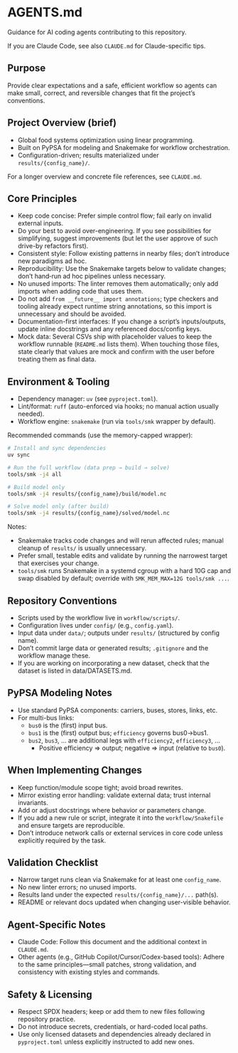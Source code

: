 <!--
SPDX-FileCopyrightText: 2025 Koen van Greevenbroek

SPDX-License-Identifier: CC-BY-4.0
-->

# AGENTS.md

Guidance for AI coding agents contributing to this repository.

If you are Claude Code, see also `CLAUDE.md` for Claude-specific tips.

## Purpose

Provide clear expectations and a safe, efficient workflow so agents can make small, correct, and reversible changes that fit the project’s conventions.

## Project Overview (brief)

- Global food systems optimization using linear programming.
- Built on PyPSA for modeling and Snakemake for workflow orchestration.
- Configuration-driven; results materialized under `results/{config_name}/`.

For a longer overview and concrete file references, see `CLAUDE.md`.

## Core Principles

- Keep code concise: Prefer simple control flow; fail early on invalid external inputs.
- Do your best to avoid over-engineering. If you see possibilities for simplifying, suggest improvements (but let the user approve of such drive-by refactors first).
- Consistent style: Follow existing patterns in nearby files; don’t introduce new paradigms ad hoc.
- Reproducibility: Use the Snakemake targets below to validate changes; don’t hand‑run ad hoc pipelines unless necessary.
- No unused imports: The linter removes them automatically; only add imports when adding code that uses them.
- Do not add `from __future__ import annotations`; type checkers and tooling already expect
  runtime string annotations, so this import is unnecessary and should be avoided.
- Documentation-first interfaces: If you change a script’s inputs/outputs, update inline docstrings and any referenced docs/config keys.
- Mock data: Several CSVs ship with placeholder values to keep the workflow runnable (`README.md` lists them). When touching those files, state clearly that values are mock and confirm with the user before treating them as final data.

## Environment & Tooling

- Dependency manager: `uv` (see `pyproject.toml`).
- Lint/format: `ruff` (auto-enforced via hooks; no manual action usually needed).
- Workflow engine: `snakemake` (run via `tools/smk` wrapper by default).

Recommended commands (use the memory-capped wrapper):

```bash
# Install and sync dependencies
uv sync

# Run the full workflow (data prep → build → solve)
tools/smk -j4 all

# Build model only
tools/smk -j4 results/{config_name}/build/model.nc

# Solve model only (after build)
tools/smk -j4 results/{config_name}/solved/model.nc
```

Notes:

- Snakemake tracks code changes and will rerun affected rules; manual cleanup of `results/` is usually unnecessary.
- Prefer small, testable edits and validate by running the narrowest target that exercises your change.
- `tools/smk` runs Snakemake in a systemd cgroup with a hard 10G cap and swap disabled by default; override with `SMK_MEM_MAX=12G tools/smk ...`.

## Repository Conventions

- Scripts used by the workflow live in `workflow/scripts/`.
- Configuration lives under `config/` (e.g., `config.yaml`).
- Input data under `data/`; outputs under `results/` (structured by config name).
- Don’t commit large data or generated results; `.gitignore` and the workflow manage these.
- If you are working on incorporating a new dataset, check that the dataset is listed in data/DATASETS.md.

## PyPSA Modeling Notes

- Use standard PyPSA components: carriers, buses, stores, links, etc.
- For multi-bus links:
  - `bus0` is the (first) input bus.
  - `bus1` is the (first) output bus; `efficiency` governs bus0→bus1.
  - `bus2`, `bus3`, … are additional legs with `efficiency2`, `efficiency3`, …
    - Positive efficiency ⇒ output; negative ⇒ input (relative to `bus0`).

## When Implementing Changes

- Keep function/module scope tight; avoid broad rewrites.
- Mirror existing error handling: validate external data; trust internal invariants.
- Add or adjust docstrings where behavior or parameters change.
- If you add a new rule or script, integrate it into the `workflow/Snakefile` and ensure targets are reproducible.
- Don’t introduce network calls or external services in core code unless explicitly required by the task.

## Validation Checklist

- Narrow target runs clean via Snakemake for at least one `config_name`.
- No new linter errors; no unused imports.
- Results land under the expected `results/{config_name}/...` path(s).
- README or relevant docs updated when changing user-visible behavior.

## Agent-Specific Notes

- Claude Code: Follow this document and the additional context in `CLAUDE.md`.
- Other agents (e.g., GitHub Copilot/Cursor/Codex-based tools): Adhere to the same principles—small patches, strong validation, and consistency with existing styles and commands.

## Safety & Licensing

- Respect SPDX headers; keep or add them to new files following repository practice.
- Do not introduce secrets, credentials, or hard-coded local paths.
- Use only licensed datasets and dependencies already declared in `pyproject.toml` unless explicitly instructed to add new ones.
